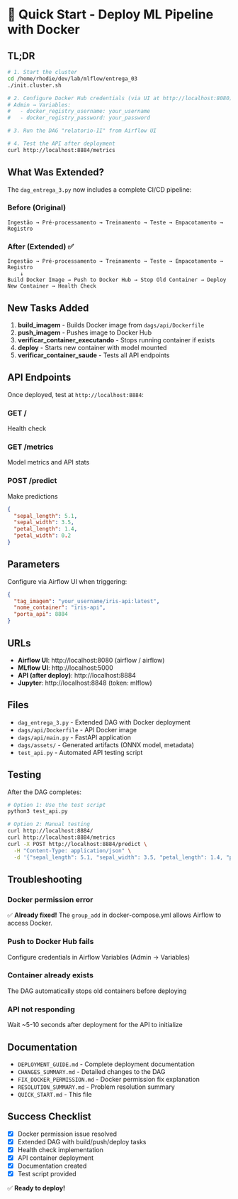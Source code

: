 # 🚀 Quick Start - Deploy ML Pipeline with Docker

## TL;DR

```bash
# 1. Start the cluster
cd /home/rhodie/dev/lab/mlflow/entrega_03
./init.cluster.sh

# 2. Configure Docker Hub credentials (via UI at http://localhost:8080)
# Admin → Variables:
#   - docker_registry_username: your_username
#   - docker_registry_password: your_password

# 3. Run the DAG "relatorio-II" from Airflow UI

# 4. Test the API after deployment
curl http://localhost:8884/metrics
```

## What Was Extended?

The `dag_entrega_3.py` now includes a complete CI/CD pipeline:

### Before (Original)
```
Ingestão → Pré-processamento → Treinamento → Teste → Empacotamento → Registro
```

### After (Extended) ✅
```
Ingestão → Pré-processamento → Treinamento → Teste → Empacotamento → Registro
    ↓
Build Docker Image → Push to Docker Hub → Stop Old Container → Deploy New Container → Health Check
```

## New Tasks Added

1. **build_imagem** - Builds Docker image from `dags/api/Dockerfile`
2. **push_imagem** - Pushes image to Docker Hub
3. **verificar_container_executando** - Stops running container if exists
4. **deploy** - Starts new container with model mounted
5. **verificar_container_saude** - Tests all API endpoints

## API Endpoints

Once deployed, test at `http://localhost:8884`:

### GET /
Health check

### GET /metrics
Model metrics and API stats

### POST /predict
Make predictions
```json
{
  "sepal_length": 5.1,
  "sepal_width": 3.5,
  "petal_length": 1.4,
  "petal_width": 0.2
}
```

## Parameters

Configure via Airflow UI when triggering:

```json
{
  "tag_imagem": "your_username/iris-api:latest",
  "nome_container": "iris-api",
  "porta_api": 8884
}
```

## URLs

- **Airflow UI**: http://localhost:8080 (airflow / airflow)
- **MLflow UI**: http://localhost:5000
- **API (after deploy)**: http://localhost:8884
- **Jupyter**: http://localhost:8848 (token: mlflow)

## Files

- `dag_entrega_3.py` - Extended DAG with Docker deployment
- `dags/api/Dockerfile` - API Docker image
- `dags/api/main.py` - FastAPI application
- `dags/assets/` - Generated artifacts (ONNX model, metadata)
- `test_api.py` - Automated API testing script

## Testing

After the DAG completes:

```bash
# Option 1: Use the test script
python3 test_api.py

# Option 2: Manual testing
curl http://localhost:8884/
curl http://localhost:8884/metrics
curl -X POST http://localhost:8884/predict \
  -H "Content-Type: application/json" \
  -d '{"sepal_length": 5.1, "sepal_width": 3.5, "petal_length": 1.4, "petal_width": 0.2}'
```

## Troubleshooting

### Docker permission error
✅ **Already fixed!** The `group_add` in docker-compose.yml allows Airflow to access Docker.

### Push to Docker Hub fails
Configure credentials in Airflow Variables (Admin → Variables)

### Container already exists
The DAG automatically stops old containers before deploying

### API not responding
Wait ~5-10 seconds after deployment for the API to initialize

## Documentation

- `DEPLOYMENT_GUIDE.md` - Complete deployment documentation
- `CHANGES_SUMMARY.md` - Detailed changes to the DAG
- `FIX_DOCKER_PERMISSION.md` - Docker permission fix explanation
- `RESOLUTION_SUMMARY.md` - Problem resolution summary
- `QUICK_START.md` - This file

## Success Checklist

- [x] Docker permission issue resolved
- [x] Extended DAG with build/push/deploy tasks  
- [x] Health check implementation
- [x] API container deployment
- [x] Documentation created
- [x] Test script provided

✅ **Ready to deploy!**
